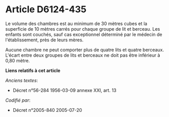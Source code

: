 # Article D6124-435

Le volume des chambres est au minimum de 30 mètres cubes et la superficie de 10 mètres carrés pour chaque groupe de lit et
berceau. Les enfants sont couchés, sauf cas exceptionnel déterminé par le médecin de l'établissement, près de leurs mères.

Aucune chambre ne peut comporter plus de quatre lits et quatre berceaux. L'écart entre deux groupes de lits et berceaux ne
doit pas être inférieur à 0,80 mètre.

**Liens relatifs à cet article**

_Anciens textes_:

  - Décret n°56-284 1956-03-09 annexe XXI, art. 13

_Codifié par_:

  - Décret n°2005-840 2005-07-20
